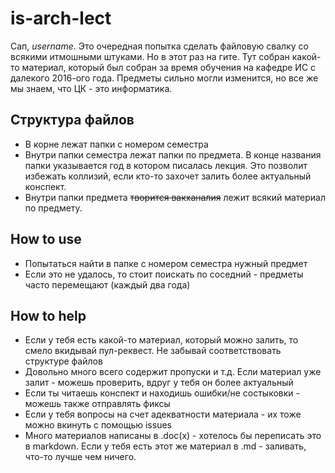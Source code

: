# is-arch-lect

Сап, *username*. Это очередная попытка сделать файловую свалку со всякими итмошными штуками. Но в этот раз на гите. Тут собран какой-то материал, который был собран за время обучения на кафедре ИС с далекого 2016-ого года. Предметы сильно могли изменится, но все же мы знаем, что ЦК - это информатика.

## Структура файлов
- В корне лежат папки с номером семестра
- Внутри папки семестра лежат папки по предмета. В конце названия папки указывается год в котором писалась лекция. Это позволит избежать коллизий, если кто-то захочет залить более актуальный конспект.
- Внутри папки предмета ~~творится вакханалия~~ лежит всякий материал по предмету.

## How to use
- Попытаться найти в папке с номером семестра нужный предмет
- Если это не удалось, то стоит поискать по соседний - предметы часто перемещают (каждый два года)

## How to help
- Если у тебя есть какой-то материал, который можно залить, то смело вкидывай пул-реквест. Не забывай соответствовать структуре файлов
- Довольно много всего содержит пропуски и т.д. Если материал уже залит - можешь проверить, вдруг у тебя он более актуальный
- Если ты читаешь конспект и находишь ошибки/не состыковки - можешь также отправлять фиксы
- Если у тебя вопросы на счет адекватности материала - их тоже можно вкинуть с помощью issues
- Много материалов написаны в .doc(x) - хотелось бы переписать это в markdown. Если у тебя есть этот же материал в .md - заливать, что-то лучше чем ничего.